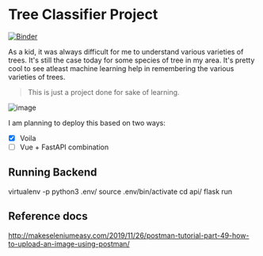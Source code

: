 # Tree Classifier Project

[![Binder](https://mybinder.org/badge_logo.svg)](https://mybinder.org/v2/gh/kurianbenoy/Tree-Classifier/HEAD?urlpath=%2Fvoila%2Frender%2Ftree-classifier-app.ipynb)

As a kid, it was always difficult for me to understand various varieties of trees. It's still the case today for some species of tree in my area.
It's pretty cool to see atleast machine learning help in remembering the various varieties of trees.

> This is just a project done for sake of learning.

![image](https://user-images.githubusercontent.com/24592806/124020086-76f00600-da07-11eb-8bac-c55293c4fb93.png)

I am planning to deploy this based on two ways:

- [x] Voila
- [ ] Vue + FastAPI combination

## Running Backend

virtualenv -p python3 .env/
source .env/bin/activate
cd api/
flask run

## Reference docs

http://makeseleniumeasy.com/2019/11/26/postman-tutorial-part-49-how-to-upload-an-image-using-postman/


